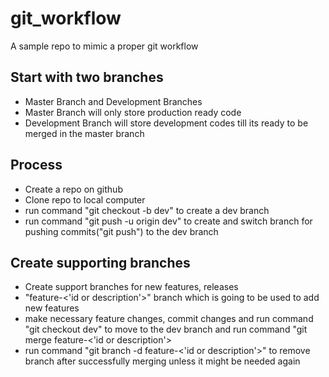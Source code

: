 # git_workflow
A sample repo to mimic a proper git workflow

## Start with two branches
- Master Branch and Development Branches
- Master Branch will only store production ready code
- Development Branch will store development codes till its ready to be merged in the master branch

## Process
- Create a repo on github
- Clone repo to local computer
- run command "git checkout -b dev" to create a dev branch
- run command "git push -u origin dev" to create and switch branch for pushing commits("git push") to the dev branch

## Create supporting branches
- Create support branches for new features, releases
- "feature-<'id or description'>" branch which is going to be used to add new features
- make necessary feature changes, commit changes and run command "git checkout dev" to move to the dev branch and run command "git merge feature-<'id or description'>
- run command "git branch -d feature-<'id or description'>" to remove branch after successfully merging unless it might be needed again

